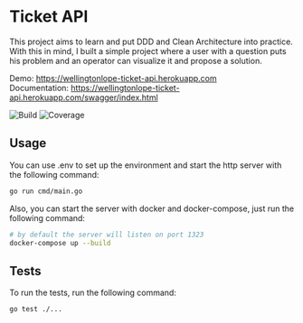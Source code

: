 # Ticket API
This project aims to learn and put DDD and Clean Architecture into practice. 
With this in mind, I built a simple project where a user with a question puts his problem and an operator can visualize it and propose a solution.

Demo: https://wellingtonlope-ticket-api.herokuapp.com \
Documentation: https://wellingtonlope-ticket-api.herokuapp.com/swagger/index.html

![Build](https://github.com/wellingtonlope/ticket-api/actions/workflows/build.yaml/badge.svg)
![Coverage](https://img.shields.io/badge/Coverage-60.6%25-yellow)

## Usage
You can use .env to set up the environment and start the http server with the following command:
```bash
go run cmd/main.go
```

Also, you can start the server with docker and docker-compose, just run the following command:
```bash
# by default the server will listen on port 1323
docker-compose up --build
```

## Tests
To run the tests, run the following command:
```bash
go test ./...
```